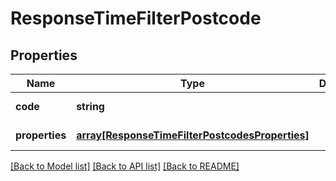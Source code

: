 # ResponseTimeFilterPostcode

## Properties
Name | Type | Description | Notes
------------ | ------------- | ------------- | -------------
**code** | **string** |  | [default to null]
**properties** | [**array[ResponseTimeFilterPostcodesProperties]**](ResponseTimeFilterPostcodesProperties.md) |  | [default to null]

[[Back to Model list]](../README.md#documentation-for-models) [[Back to API list]](../README.md#documentation-for-api-endpoints) [[Back to README]](../README.md)



